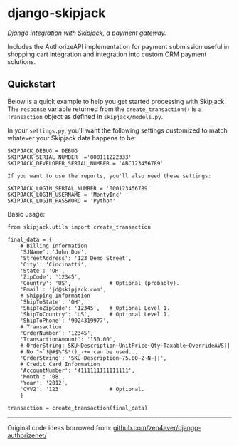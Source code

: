 django-skipjack
===============

*Django integration with [Skipjack](http://www.skipjack.com/), a payment gateway.*

Includes the AuthorizeAPI implementation for payment submission useful in
shopping cart integration and integration into custom CRM payment solutions.


Quickstart
----------

Below is a quick example to help you get started processing with Skipjack.
The ``response`` variable returned from the ``create_transaction()`` is a
``Transaction`` object as defined in ``skipjack/models.py``.
    
    
In your ``settings.py``, you'll want the following settings customized to match
whatever your Skipjack data happens to be:
    
    SKIPJACK_DEBUG = DEBUG
    SKIPJACK_SERIAL_NUMBER  ='000111222333'
    SKIPJACK_DEVELOPER_SERIAL_NUMBER = 'ABC123456789'
    
    If you want to use the reports, you'll also need these settings:
    
    SKIPJACK_LOGIN_SERIAL_NUMBER = '000123456789'
    SKIPJACK_LOGIN_USERNAME = 'MontyInc'
    SKIPJACK_LOGIN_PASSWORD = 'Python'
    
    
Basic usage:
    
    from skipjack.utils import create_transaction
    
    final_data = {
        # Billing Information
        'SJName': 'John Doe',
        'StreetAddress': '123 Demo Street',
        'City': 'Cincinatti',
        'State': 'OH',
        'ZipCode': '12345',
        'Country': 'US',            # Optional (probably).
        'Email': 'jd@skipjack.com',
        # Shipping Information
        'ShipToState': 'OH',
        'ShipToZipCode': '12345',   # Optional Level 1.
        'ShipToCountry': 'US',      # Optional Level 1.
        'ShipToPhone': '9024319977',
        # Transaction
        'OrderNumber': '12345',
        'TransactionAmount': '150.00',
        # OrderString: SKU~Description~UnitPrice~Qty~Taxable~OverrideAVS||
        # No "~`!@#$%^&*()_-+= can be used...
        'OrderString': 'SKU~Description~75.00~2~N~||',
        # Credit Card Information
        'AccountNumber': '4111111111111111',
        'Month': '08',
        'Year': '2012',
        'CVV2': '123'               # Optional.
        }
    
    transaction = create_transaction(final_data)

- - -

Original code ideas borrowed from:
[github.com/zen4ever/django-authorizenet/](https://github.com/zen4ever/django-authorizenet/)
